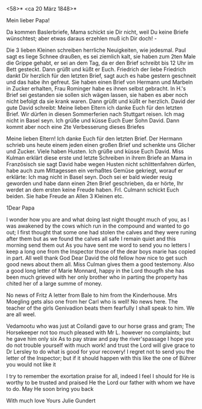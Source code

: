 <58>* <ca 20 März 1848>*

Mein lieber Papa!

Da kommen Baslerbriefe, Mama schickt sie Dir nicht, weil Du keine Briefe wünschtest; aber etwas daraus erzehlen muß ich Dir doch! -

Die 3 lieben Kleinen schreiben herrliche Neuigkeiten, wie jedesmal. Paul sagt es liege Schnee draußen, es sei ziemlich kalt, sie haben zum 2ten Male die Grippe gehabt, er sei an dem Tag, da er den Brief schreibt bis 12 Uhr im Bett gesteckt. Dann grüßt und küßt er Euch. Friedrich der liebe Friedrich dankt Dir herzlich für den letzten Brief, sagt auch es habe gestern geschneit und das habe ihn gefreut. Sie haben einen Brief von Hermann und Marbeln in Zucker erhalten, Frau Rominger habe es ihnen selbst gebracht. In H.'s Brief sei gestanden sie sollen sich wägen lassen, sie haben es aber noch nicht befolgt da sie krank waren. Dann grüßt und küßt er herzlich. 
David der gute David schreibt: Meine lieben Eltern ich danke Euch für den letzten Brief. Wir dürfen in diesen Sommerferien nach Stuttgart reisen. Ich mag nicht in Basel seyn. Ich grüße und küsse Euch Euer Sohn David. 
Dann kommt aber noch eine 2te Verbesserung dieses Briefes

Meine lieben Eltern! Ich danke Euch für den letzten Brief. Der Hermann schrieb uns heute einem jeden einen großen Brief und schenkte uns Glicher und Zucker. Viele haben Husten. Ich grüße und küsse Euch David. 
Miss Kulman erklärt diese erste und letzte Schreiben in ihrem Briefe an Mama in Französisch sie sagt David habe wegen Husten nicht schlittenfahren dürfen, habe auch zum Mittagessen ein verhaßtes Gemüse gekriegt, worauf er erklärte: Ich mag nicht in Basel seyn. Doch sei er bald wieder reuig geworden und habe dann einen 2ten Brief geschrieben, da er hörte, Ihr werdet an dem ersten keine Freude haben. Frl. Culmann schickt Euch beiden. Sie habe Freude an Allen 3 Kleinen etc.


1Dear Papa

I wonder how you are and what doing last night thought much of you, as I was awakened by the cows which run in the compound and wanted to go out; I first thought that some one had stolen the calves and they were runing after them but as we found the calves all safe I remain quiet and this morning send them out As you have sent me word to send you no letters I keep a long one from the Inspector those of the dear boys marie has copied in part. All well thank God Dear David the old fellow how nice to get such good news about them all. Miss Culman gives them a good testemony. Also a good long letter of Marie Monnard, happy in the Lord thougfh she has been much grieved with her only brother who in parting the property has chited her of a large summe of money.

No news of Fritz A letter from Bale to him from the Kinderhouse. 
Mrs Moegling gets also one from her Carl who is well! No news here. The teacher of the girls Genivadion beats them fearfully I shall speak to him. We are all weel.

Vedamootu who was just at Coilandi gave to our horse grass and gram; The Horsekeeper not too much pleased with Mr L. however no complaints; but he gave him only six As to pay straw and pay the river'spassage 
I hope you do not trouble yourself with much work! and trust the Lord will give grace to Dr Lersley to do what is good for your recovery! I regret not to send you the letter of the Inspector; but if it should happen with this like the one of Bührer you would not like it

I try to remember the exortation praise for all, indeed I feel I should for He is worthy to be trusted and praised He the Lord our father with whom we have to do. May He soon bring you back

With much love
 Yours Julie Gundert

